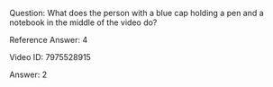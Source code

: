 Question: What does the person with a blue cap holding a pen and a notebook in the middle of the video do?

Reference Answer: 4

Video ID: 7975528915

Answer: 2

